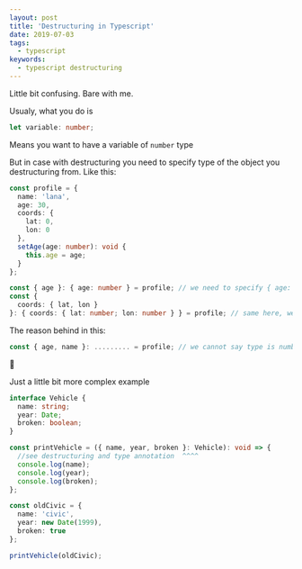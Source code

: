 ```yaml
---
layout: post
title: 'Destructuring in Typescript'
date: 2019-07-03
tags:
  - typescript
keywords:
  - typescript destructuring
---
```


Little bit confusing. Bare with me.

Usualy, what you do is

```typescript
let variable: number;
```

Means you want to have a variable of `number` type

<!--more-->

But in case with destructuring you need to specify type of the object you destructuring from. Like this:

```typescript
const profile = {
  name: 'lana',
  age: 30,
  coords: {
    lat: 0,
    lon: 0
  },
  setAge(age: number): void {
    this.age = age;
  }
};

const { age }: { age: number } = profile; // we need to specify { age: number }, not just a number. The thing is, you annotate "profile" object, not "age" variable
const {
  coords: { lat, lon }
}: { coords: { lat: number; lon: number } } = profile; // same here, we need to specify that we expect this kind of structure in "profile" object to get coords
```

The reason behind in this:

```typescript
const { age, name }: ......... = profile; // we cannot say type is number, because "name" is a string, and cannot say string because the "age" is number

```

🧐

Just a little bit more complex example

```typescript
interface Vehicle {
  name: string;
  year: Date;
  broken: boolean;
}

const printVehicle = ({ name, year, broken }: Vehicle): void => {
  //see destructuring and type annotation  ^^^^
  console.log(name);
  console.log(year);
  console.log(broken);
};

const oldCivic = {
  name: 'civic',
  year: new Date(1999),
  broken: true
};

printVehicle(oldCivic);
```
